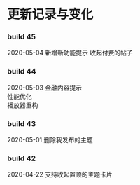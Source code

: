 # 更新记录与变化

### build 45
2020-05-04
新增新功能提示 
收起付费的帖子 

### build 44
2020-05-03
金融内容提示  
性能优化  
播放器重构  

### build 43
2020-05-01
删除我发布的主题  

### build 42
2020-04-22
支持收起置顶的主题卡片  
